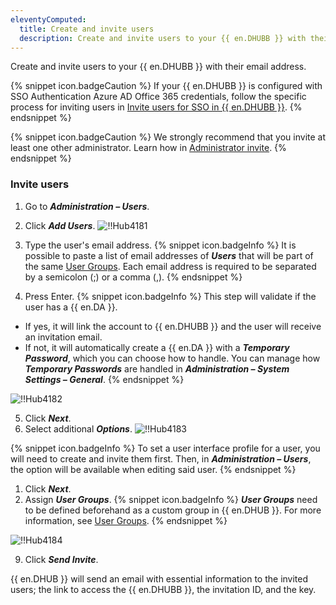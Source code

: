 ```yaml
---
eleventyComputed:
  title: Create and invite users
  description: Create and invite users to your {{ en.DHUBB }} with their email address.
---
```

Create and invite users to your {{ en.DHUBB }} with their email address.

{% snippet icon.badgeCaution %}
If your {{ en.DHUBB }} is configured with SSO Authentication Azure AD Office 365 credentials, follow the specific process for inviting users in [Invite users for SSO in {{ en.DHUBB }}](/hub/getting-started/get-started-sso-hub-business/invite-users-SSO-hub-business/).
{% endsnippet %}

{% snippet icon.badgeCaution %}
We strongly recommend that you invite at least one other administrator. Learn how in [Administrator invite](/hub/web-interface/administration/management/users/administrator-invite/).
{% endsnippet %}

### Invite users
1. Go to ***Administration – Users***.
1. Click ***Add Users***.
![!!Hub4181](https://cdnweb.devolutions.net/docs/docs_en_hub_Hub4181.png)
1. Type the user's email address.
{% snippet icon.badgeInfo %}
It is possible to paste a list of email addresses of ***Users*** that will be part of the same [User Groups](/hub/web-interface/administration/management/user-groups/). Each email address is required to be separated by a semicolon (;) or a comma (,).
{% endsnippet %}

4. Press Enter.
{% snippet icon.badgeInfo %}
This step will validate if the user has a {{ en.DA }}.

* If yes, it will link the account to {{ en.DHUBB }} and the user will receive an invitation email.
* If not, it will automatically create a {{ en.DA }} with a ***Temporary Password***, which you can choose how to handle. You can manage how ***Temporary Passwords*** are handled in ***Administration – System Settings – General***.
{% endsnippet %}


![!!Hub4182](https://cdnweb.devolutions.net/docs/docs_en_hub_Hub4182.png)

5. Click ***Next***.
1. Select additional ***Options***.
![!!Hub4183](https://cdnweb.devolutions.net/docs/docs_en_hub_Hub4183.png)

{% snippet icon.badgeInfo %}
To set a user interface profile for a user, you will need to create and invite them first. Then, in ***Administration – Users***, the option will be available when editing said user.
{% endsnippet %}

1. Click ***Next***.
1. Assign ***User Groups***.
{% snippet icon.badgeInfo %}
***User Groups*** need to be defined beforehand as a custom group in {{ en.DHUB }}. For more information, see [User Groups](/hub/web-interface/administration/management/user-groups/).
{% endsnippet %}


![!!Hub4184](https://cdnweb.devolutions.net/docs/docs_en_hub_Hub4184.png)

9. Click ***Send Invite***.

{{ en.DHUB }} will send an email with essential information to the invited users; the link to access the {{ en.DHUBB }}, the invitation ID, and the key.
